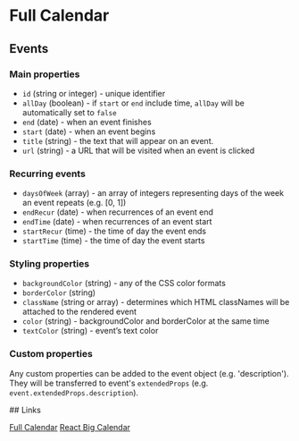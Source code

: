 # Full Calendar

## Events

### Main properties

- `id` (string or integer) - unique identifier
- `allDay` (boolean) - if `start` or `end` include time, `allDay` will be automatically set to `false`
- `end` (date) - when an event finishes
- `start` (date) - when an event begins
- `title` (string) - the text that will appear on an event.
- `url` (string) - a URL that will be visited when an event is clicked

### Recurring events

- `daysOfWeek` (array) - an array of integers representing days of the week an event repeats (e.g. [0, 1])
- `endRecur` (date) - when recurrences of an event end
- `endTime` (date) - when recurrences of an event start
- `startRecur` (time) - the time of day the event ends
- `startTime` (time) - the time of day the event starts

### Styling properties

- `backgroundColor` (string) - any of the CSS color formats
- `borderColor` (string)
- `className` (string or array) - determines which HTML classNames will be attached to the rendered event
- `color` (string) - backgroundColor and borderColor at the same time
- `textColor` (string) - event’s text color

### Custom properties

Any custom properties can be added to the event object (e.g. 'description'). They will be transferred to event's `extendedProps` (e.g. `event.extendedProps.description`).

## Links

[Full Calendar](https://fullcalendar.io/docs/react)
[React Big Calendar](http://jquense.github.io/react-big-calendar/examples/index.html)
